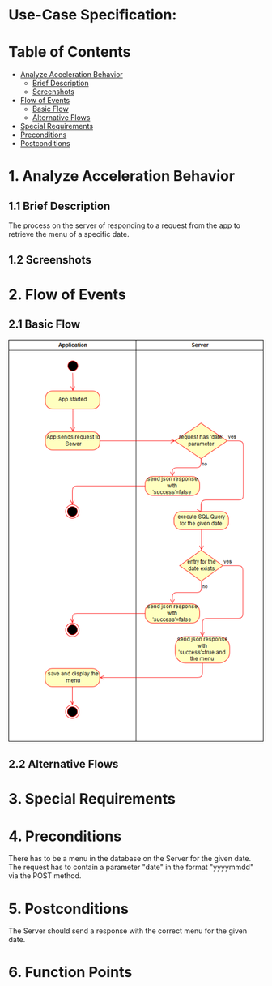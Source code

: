 # Use-Case Specification: 

# Table of Contents
- [Analyze Acceleration Behavior](#1-analyze-acceleration-behavior)
    - [Brief Description](#11-brief-description)
    - [Screenshots](#12-screenshots)
- [Flow of Events](#2-flow-of-events)
    - [Basic Flow](#21-basic-flow)
    - [Alternative Flows](#22-alternative-flows)
- [Special Requirements](#3-special-requirements)
- [Preconditions](#4-preconditions)
- [Postconditions](#5-postconditions)

# 1. Analyze Acceleration Behavior
## 1.1 Brief Description

The process on the server of responding to a request from the app to retrieve the menu of a specific date.

## 1.2 Screenshots


# 2. Flow of Events
## 2.1 Basic Flow

![Provide Menus Diagram](ProvideMenusDiagram.png)

## 2.2 Alternative Flows
# 3. Special Requirements


# 4. Preconditions

There has to be a menu in the database on the Server for the given date.
The request has to contain a parameter "date" in the format "yyyymmdd" via the POST method. 

# 5. Postconditions

The Server should send a response with the correct menu for the given date.

# 6. Function Points
